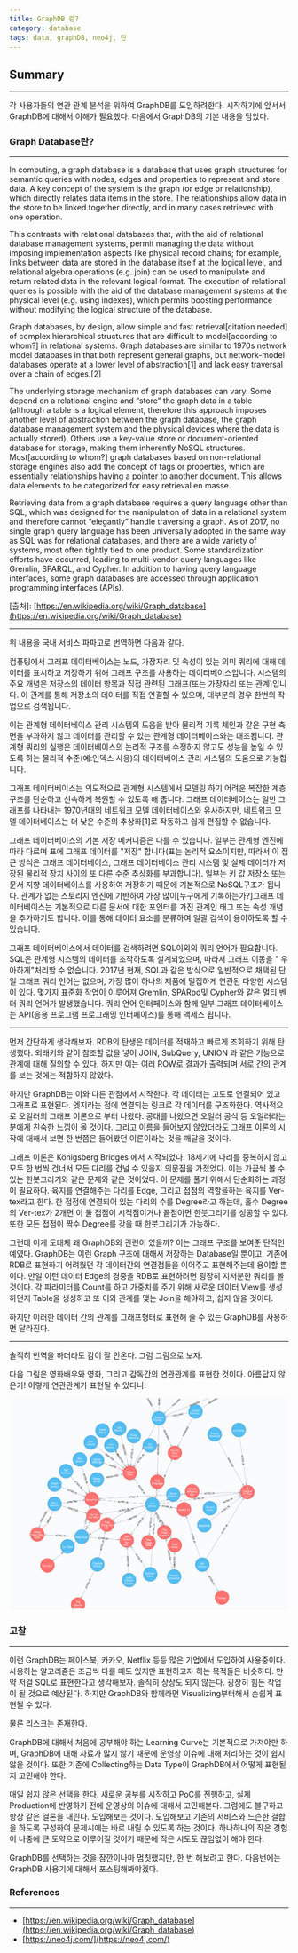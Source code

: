 ```yaml
---
title: GraphDB 란?
category: database
tags: data, graphDB, neo4j, 란
---
```

## Summary
---
각 사용자들의 연관 관계 분석을 위하여 GraphDB를 도입하려한다.
시작하기에 앞서서 GraphDB에 대해서 이해가 필요했다. 다음에서 GraphDB의 기본 내용을 담았다.


### Graph Database란?
---


In computing, a graph database is a database that uses graph structures for semantic queries with nodes, edges and properties to represent and store data. A key concept of the system is the graph (or edge or relationship), which directly relates data items in the store. The relationships allow data in the store to be linked together directly, and in many cases retrieved with one operation.

This contrasts with relational databases that, with the aid of relational database management systems, permit managing the data without imposing implementation aspects like physical record chains; for example, links between data are stored in the database itself at the logical level, and relational algebra operations (e.g. join) can be used to manipulate and return related data in the relevant logical format. The execution of relational queries is possible with the aid of the database management systems at the physical level (e.g. using indexes), which permits boosting performance without modifying the logical structure of the database.

Graph databases, by design, allow simple and fast retrieval[citation needed] of complex hierarchical structures that are difficult to model[according to whom?] in relational systems. Graph databases are similar to 1970s network model databases in that both represent general graphs, but network-model databases operate at a lower level of abstraction[1] and lack easy traversal over a chain of edges.[2]

The underlying storage mechanism of graph databases can vary. Some depend on a relational engine and “store” the graph data in a table (although a table is a logical element, therefore this approach imposes another level of abstraction between the graph database, the graph database management system and the physical devices where the data is actually stored). Others use a key-value store or document-oriented database for storage, making them inherently NoSQL structures. Most[according to whom?] graph databases based on non-relational storage engines also add the concept of tags or properties, which are essentially relationships having a pointer to another document. This allows data elements to be categorized for easy retrieval en masse.

Retrieving data from a graph database requires a query language other than SQL, which was designed for the manipulation of data in a relational system and therefore cannot “elegantly” handle traversing a graph. As of 2017, no single graph query language has been universally adopted in the same way as SQL was for relational databases, and there are a wide variety of systems, most often tightly tied to one product. Some standardization efforts have occurred, leading to multi-vendor query languages like Gremlin, SPARQL, and Cypher. In addition to having query language interfaces, some graph databases are accessed through application programming interfaces (APIs).


\[출처\]: [https://en.wikipedia.org/wiki/Graph_database](https://en.wikipedia.org/wiki/Graph_database)

---

위 내용을 국내 서비스 파파고로 번역하면 다음과 같다.


 컴퓨팅에서 그래프 데이터베이스는 노드, 가장자리 및 속성이 있는 의미 쿼리에 대해 데이터를 표시하고 저장하기 위해 그래프 구조를 사용하는 데이터베이스입니다. 시스템의 주요 개념은 저장소의 데이터 항목과 직접 관련된 그래프(또는 가장자리 또는 관계)입니다. 이 관계를 통해 저장소의 데이터를 직접 연결할 수 있으며, 대부분의 경우 한번의 작업으로 검색됩니다.

 이는 관계형 데이터베이스 관리 시스템의 도움을 받아 물리적 기록 체인과 같은 구현 측면을 부과하지 않고 데이터를 관리할 수 있는 관계형 데이터베이스와는 대조됩니다. 관계형 쿼리의 실행은 데이터베이스의 논리적 구조를 수정하지 않고도 성능을 높일 수 있도록 하는 물리적 수준(예:인덱스 사용)의 데이터베이스 관리 시스템의 도움으로 가능합니다. 

 그래프 데이터베이스는 의도적으로 관계형 시스템에서 모델링 하기 어려운 복잡한 계층 구조를 단순하고 신속하게 복원할 수 있도록 해 줍니다. 그래프 데이터베이스는 일반 그래프를 나타내는 1970년대의 네트워크 모델 데이터베이스와 유사하지만, 네트워크 모델 데이터베이스는 더 낮은 수준의 추상화[1]로 작동하고 쉽게 편집할 수 없습니다.

 그래프 데이터베이스의 기본 저장 메커니즘은 다를 수 있습니다. 일부는 관계형 엔진에 따라 다르며 표에 그래프 데이터를 "저장" 합니다(표는 논리적 요소이지만, 따라서 이 접근 방식은 그래프 데이터베이스, 그래프 데이터베이스 관리 시스템 및 실제 데이터가 저장된 물리적 장치 사이의 또 다른 수준 추상화를 부과합니다). 일부는 키 값 저장소 또는 문서 지향 데이터베이스를 사용하여 저장하기 때문에 기본적으로 NoSQL구조가 됩니다. 관계가 없는 스토리지 엔진에 기반하여 가장 많이[누구에게 기록하는가?]그래프 데이터베이스는 기본적으로 다른 문서에 대한 포인터를 가진 관계인 태그 또는 속성 개념을 추가하기도 합니다. 이를 통해 데이터 요소를 분류하여 일괄 검색이 용이하도록 할 수 있습니다.

 그래프 데이터베이스에서 데이터를 검색하려면 SQL이외의 쿼리 언어가 필요합니다. SQL은 관계형 시스템의 데이터를 조작하도록 설계되었으며, 따라서 그래프 이동을 " 우아하게"처리할 수 없습니다. 2017년 현재, SQL과 같은 방식으로 일반적으로 채택된 단일 그래프 쿼리 언어는 없으며, 가장 많이 하나의 제품에 밀접하게 연관된 다양한 시스템이 있다. 몇가지 표준화 작업이 이루어져 Gremlin, SPARpd및 Cypher와 같은 멀티 벤더 쿼리 언어가 발생했습니다. 쿼리 언어 인터페이스와 함께 일부 그래프 데이터베이스는 API(응용 프로그램 프로그래밍 인터페이스)를 통해 액세스 됩니다.

---

먼저 간단하게 생각해보자. RDB의 탄생은 데이터를 적재하고 빠르게 조회하기 위해 탄생했다. 외래키와 같이 참조할 값을 넣어 JOIN, SubQuery, UNION 과 같은 기능으로 관계에 대해 질의할 수 있다. 하지만 이는 여러 ROW로 결과가 출력되며 서로 간의 관계를 보는 것에는 적합하지 않았다.

하지만 GraphDB는 이와 다른 관점에서 시작한다. 각 데이터는 고도로 연결되어 있고 그래프로 표현된다. 엣지라는 점에 연결되는 링크로 각 데이터를 구조화한다. 역사적으로 오일러의 그래프 이론으로 부터 나왔다. 공대를 나왔으면 오일러 공식 등 오일러라는 분에게 친숙한 느낌이 올 것이다. 그리고 이름을 들어보지 않았더라도 그래프 이론의 시작에 대해서 보면 한 번쯤은 들어봤던 이론이라는 것을 깨달을 것이다.

그래프 이론은 Königsberg Bridges 에서 시작되었다. 18세기에 다리를 중복하지 않고 모두 한 번씩 건너서 모든 다리를 건널 수 있을지 의문점을 가졌었다. 이는 가끔씩 볼 수 있는 한붓그리기와 같은 문제와 같은 것이었다. 이 문제를 풀기 위해서 단순화하는 과정이 필요하다. 육지를 연결해주는 다리를 Edge, 그리고 접점의 역할을하는 육지를 Ver-tex라고 한다. 한 접점에 연결되어 있는 다리의 수를 Degree라고 하는데, 홀수 Degree의 Ver-tex가 2개면 이 둘 접점이 시적점이거나 끝점이면 한붓그리기를 성공할 수 있다. 또한 모든 접점이 짝수 Degree를 갖을 때 한붓그리기가 가능하다.

그런데 이게 도대체 왜 GraphDB와 관련이 있을까? 이는 그래프 구조를 보여준 단적인 예였다. GraphDB는 이런 Graph 구조에 대해서 저장하는 Database일 뿐이고, 기존에 RDB로 표현하기 어려웠던 각 데이터간의 연결점들을 이어주고 표현해주는데 용이할 뿐이다. 만일 이런 데이터 Edge의 경중을 RDB로 표현하려면 굉장히 지저분한 쿼리를 볼 것이다. 각 파라미터를 Count를 하고 가중치를 주기 위해 새로운 데이터 View를 생성하던지 Table을 생성하고 또 이와 관계를 맺는 Join을 해야하고, 쉽지 않을 것이다.

하지만 이러한 데이터 간의 관계를 그래프형태로 표현해 줄 수 있는 GraphDB를 사용하면 달라진다. 

---

솔직히 번역을 하더라도 감이 잘 안온다. 그럼 그림으로 보자.

다음 그림은 영화배우와 영화, 그리고 감독간의 연관관계를 표현한 것이다. 아름답지 않은가! 이렇게 연관관계가 표현될 수 있다니!

![neo4j-sample.png](/images/graphdb/neo4j-sample.png)


### 고찰
---

이런 GraphDB는 페이스북, 카카오, Netflix 등등 많은 기업에서 도입하여 사용중이다. 사용하는 알고리즘은 조금씩 다를 때도 있지만
표현하고자 하는 목적들은 비슷하다. 만약 저걸 SQL로 표현한다고 생각해보자. 솔직히 상상도 되지 않는다. 굉장히 힘든 작업이 될 것으로 예상된다.
하지만 GraphDB와 함께라면 Visualizing부터해서 손쉽게 표현될 수 있다.

물론 리스크는 존재한다.

GraphDB에 대해서 처음에 공부해야 하는 Learning Curve는 기본적으로 가져야만 하며, GraphDB에 대해 자료가 많지 않기 때문에
운영상 이슈에 대해 처리하는 것이 쉽지 않을 것이다. 또한 기존에 Collecting하는 Data Type이 GraphDB에서 어떻게 표현될지 고민해야 한다.

매일 쉽지 않은 선택을 한다. 새로운 공부를 시작하고 PoC를 진행하고, 실제 Production에 반영하기 전에 운영상의 이슈에 대해서 고민해본다.
그럼에도 불구하고 항상 같은 결론을 내린다. 도입해보는 것이다. 도입해보고 기존의 서비스와 느슨한 결합을 하도록 구성하여 문제시에는
바로 내릴 수 있도록 하는 것이다. 하나하나의 작은 경험이 나중에 큰 도약으로 이루어질 것이기 때문에 작은 시도도 끊임없이 해야 한다.

GraphDB를 선택하는 것을 잠깐이나마 멈칫했지만, 한 번 해보려고 한다. 다음번에는 GraphDB 사용기에 대해서 포스팅해봐야겠다.


### References
---

- [https://en.wikipedia.org/wiki/Graph_database](https://en.wikipedia.org/wiki/Graph_database)
- [https://neo4j.com/](https://neo4j.com/)